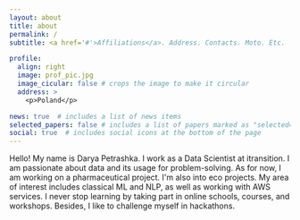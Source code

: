 ```yaml
---
layout: about
title: about
permalink: /
subtitle: <a href='#'>Affiliations</a>. Address. Contacts. Moto. Etc.

profile:
  align: right
  image: prof_pic.jpg
  image_cicular: false # crops the image to make it circular
  address: >
    <p>Poland</p>

news: true  # includes a list of news items
selected_papers: false # includes a list of papers marked as "selected={true}"
social: true  # includes social icons at the bottom of the page
---
```


Hello! My name is Darya Petrashka. I work as a Data Scientist at itransition. 
I am passionate about data and its usage for problem-solving. 
As for now, I am working on a pharmaceutical project. 
I'm also into eco projects. 
My area of interest includes classical ML and NLP, as well as working with AWS services. 
I never stop learning by taking part in online schools, courses, and workshops. 
Besides, I like to challenge myself in hackathons.
